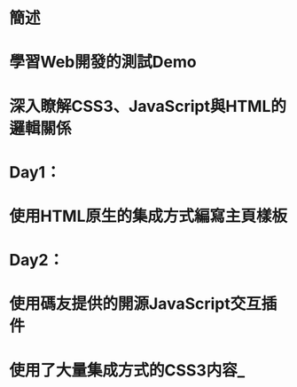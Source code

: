 # 簡述
# 學習Web開發的測試Demo
# 深入瞭解CSS3、JavaScript與HTML的邏輯關係
#
# Day1：
# 使用HTML原生的集成方式編寫主頁樣板
#
# Day2：
# 使用碼友提供的開源JavaScript交互插件
# 使用了大量集成方式的CSS3内容_<Style>
#
# Day3：
# 學習JavaScript基本使用語法與規則
# 對接圖形API_WebGL
# 並爲Demo寫入了基礎的RayMarching技術
# 添加了背景粒子Effect
# 添加滑鼠跟隨Effect
#
# Day4：
# 正在進一步的嘗試編寫GLSL幀渲染坐標/路徑
